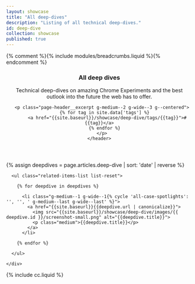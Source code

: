 ```yaml
---
layout: showcase
title: "All deep-dives"
description: "Listing of all technical deep-dives."
id: deep-dive
collection: showcase
published: true
---
```



<div class="page-header">
  <div class="container">
    {% comment %}{% include modules/breadcrumbs.liquid %}{% endcomment %}
    <header class="clear">
      <h3 class="xxlarge">All deep dives</h3>
      <div class="divider">
        <span class="themed divider-icon"></span>
      </div>
      <p class="page-header__excerpt g-medium--2 g-wide--3 g--centered">Technical deep-dives on amazing Chrome Experiments and the best outlook into the future the web has to offer.</p>

      <p class="page-header__excerpt g-medium--2 g-wide--3 g--centered">
        {% for tag in site.data['tags'] %}
          <a href="{{site.baseurl}}/showcase/deep-dive/tags/{{tag}}">#{{tag}}</a>
        {% endfor %}
      </p>
    </header>
  </div>
</div>

{% assign deepdives = page.articles.deep-dive | sort: 'date' | reverse  %}

<div class="container spotlight-listing">

  <div class="related-items clear">
    <div class="related-items__section clear">

      <ul class="related-items-list list-reset">

        {% for deepdive in deepdives %}

          <li class="g-medium--1 g-wide--1{% cycle 'all-case-spotlights': '', '', ' g-medium--last g-wide--last' %}">
            <a href="{{site.baseurl}}{{deepdive.url | canonicalize}}">
              <img src="{{site.baseurl}}/showcase/deep-dive/images/{{ deepdive.id }}/screenshot-small.png" alt="{{deepdive.title}}">
              <p class="medium">{{deepdive.title}}</p>
            </a>
          </li>

        {% endfor %}

      </ul>

    </div>
  </div>

</div>

{% include cc.liquid %}
